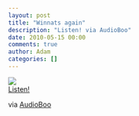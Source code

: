 ```yaml
---
layout: post
title: "Winnats again"
description: "Listen! via AudioBoo"
date: 2010-05-15 00:00
comments: true
author: Adam
categories: []
---
```


<img src="http://audioboo.fm/boos/128487-winnats-again.jpg" /><br /><object type="application/x-shockwave-flash" height="129" width="400"><param name="movie" value="http://boos.audioboo.fm/swf/fullsize_player.swf" /><param name="scale" value="noscale" /><param name="salign" value="lt" /><param name="bgColor" value="#FFFFFF" /><param name="allowScriptAccess" value="always" /><param name="wmode" value="window" /><param name="FlashVars" value="mp3=http%3A%2F%2Faudioboo.fm%2Fboos%2F128487-winnats-again.mp3&amp;mp3Author=adambird&amp;mp3LinkURL=http%3A%2F%2Faudioboo.fm%2Fboos%2F128487-winnats-again&amp;mp3Title=Winnats+again&amp;mp3Time=10.18am+15+May+2010" /><a href="http://audioboo.fm/boos/128487-winnats-again.mp3">Listen!</a></object>

<div class="posterous_quote_citation">via <a href="http://audioboo.fm/boos/128487-winnats-again">AudioBoo</a></div>